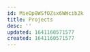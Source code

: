 ```yaml
---
id: MieOp8WSfOZsx6WWcib2k
title: Projects
desc: ''
updated: 1641160571577
created: 1641160571577
---
```


